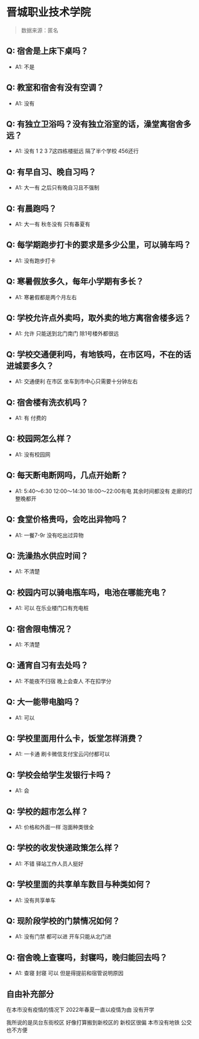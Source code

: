 # 晋城职业技术学院

> 数据来源：匿名

## Q: 宿舍是上床下桌吗？

- A1: 不是

## Q: 教室和宿舍有没有空调？

- A1: 没有

## Q: 有独立卫浴吗？没有独立浴室的话，澡堂离宿舍多远？

- A1: 没有 1 2 3 7这四栋楼挺远 隔了半个学校 456还行

## Q: 有早自习、晚自习吗？

- A1: 大一有 之后只有晚自习且不强制

## Q: 有晨跑吗？

- A1: 大一有 秋冬没有 只有春夏有

## Q: 每学期跑步打卡的要求是多少公里，可以骑车吗？

- A1: 没有跑步打卡

## Q: 寒暑假放多久，每年小学期有多长？

- A1: 寒暑假都是两个月左右

## Q: 学校允许点外卖吗，取外卖的地方离宿舍楼多远？

- A1: 允许 只能送到北门南门 除1号楼外都很远

## Q: 学校交通便利吗，有地铁吗，在市区吗，不在的话进城要多久？

- A1: 交通便利 在市区 坐车到市中心只需要十分钟左右

## Q: 宿舍楼有洗衣机吗？

- A1: 有 付费的

## Q: 校园网怎么样？

- A1: 没有校园网

## Q: 每天断电断网吗，几点开始断？

- A1: 5:40～6:30 12:00～14:30 18:00～22:00有电 其余时间都没有 走廊的灯整晚都开

## Q: 食堂价格贵吗，会吃出异物吗？

- A1: 一餐7-9r 没有吃出过异物

## Q: 洗澡热水供应时间？

- A1: 不清楚

## Q: 校园内可以骑电瓶车吗，电池在哪能充电？

- A1: 可以 在乐业楼门口有充电桩

## Q: 宿舍限电情况？

- A1: 不清楚

## Q: 通宵自习有去处吗？

- A1: 不能夜不归宿 晚上会查人 不在扣学分

## Q: 大一能带电脑吗？

- A1: 可以

## Q: 学校里面用什么卡，饭堂怎样消费？

- A1: 一卡通 刷卡微信支付宝云闪付都可以

## Q: 学校会给学生发银行卡吗？

- A1: 会

## Q: 学校的超市怎么样？

- A1: 价格和外面一样 泡面种类很全

## Q: 学校的收发快递政策怎么样？

- A1: 不错 驿站工作人员人挺好

## Q: 学校里面的共享单车数目与种类如何？

- A1: 没有共享单车

## Q: 现阶段学校的门禁情况如何？

- A1: 没有门禁 都可以进 开车只能从北门进

## Q: 宿舍晚上查寝吗，封寝吗，晚归能回去吗？

- A1: 查寝 封寝 可以 但是得提前和宿管说明原因

## 自由补充部分

在本市没有疫情的情况下 2022年春夏一直以疫情为由 没有开学

我所说的是凤台东街校区 好像打算搬到新校区的 新校区很偏 本市没有地铁 公交也不方便